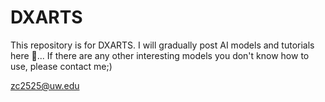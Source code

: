 # DXARTS
This repository is for DXARTS. I will gradually post AI models and tutorials here 🐢... If there are any other interesting models you don't know how to use, please contact me;)

zc2525@uw.edu

